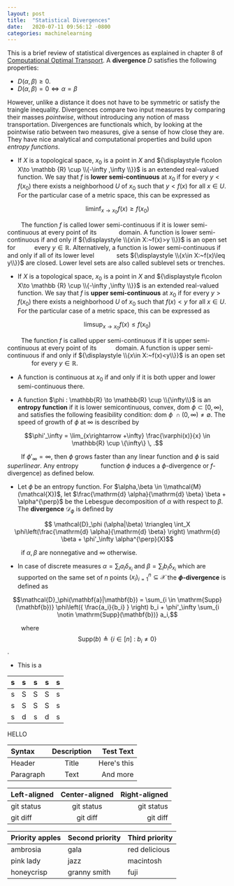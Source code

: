 ```yaml
---
layout: post
title:  "Statistical Divergences"
date:   2020-07-11 09:56:12 -0800
categories: machinelearning
---
```


This is a brief review of statistical divergences as explained in chapter 8 of [Computational Optimal Transport](https://arxiv.org/abs/1803.00567). A <strong>divergence</strong> $D$ satisfies the following properties:
* $D(\alpha, \beta) \ge 0$. 
* $D(\alpha, \beta) = 0 \Longleftrightarrow \alpha = \beta$

However, unlike a distance it does not have to be symmetric or satisfy the traingle inequality. Divergences compare two input measures by comparing their masses <em>pointwise</em>, without introducing any notion of mass transportation. Divergences are functionals which, by looking at the pointwise ratio between two measures, give a sense of how close they are. They have nice analytical and computational properties and build  upon <em>entropy functions</em>.

* If ${\displaystyle X}$ is a topological space, ${\displaystyle x_{0}}$ is a point in ${\displaystyle X}$ and ${\displaystyle f\colon X\to \mathbb {R} \cup \\{-\infty ,\infty \\}}$ is an extended real-valued function. We say that ${\displaystyle f}$ is <strong>lower semi-continuous</strong> at ${\displaystyle x_{0}}$ if for every ${\displaystyle y<f(x_{0})}$ there exists a neighborhood ${\displaystyle U}$ of ${\displaystyle x_{0}}$ such that ${\displaystyle y<f(x)}$ for all ${\displaystyle x\in U}$. For the particular case of a metric space, this can be expressed as

$${\displaystyle \liminf _{x\to x_{0}}f(x)\geq f(x_{0})}$$

&nbsp; &nbsp; &nbsp; &nbsp; The function ${\displaystyle f}$ is called lower semi-continuous if it is lower semi-continuous at every point of its 
&nbsp; &nbsp; &nbsp; &nbsp; &nbsp;  &nbsp;  domain. A function is lower semi-continuous if and only if ${\displaystyle \\{x\in X:~f(x)>y \\}}$ is an open set for 
&nbsp; &nbsp; &nbsp; &nbsp; &nbsp; every ${\displaystyle y\in \mathbb {R} }$. Alternatively, a function is lower semi-continuous if and only if all of its lower level 
&nbsp; &nbsp; &nbsp; &nbsp; &nbsp; &nbsp;  sets ${\displaystyle \\{x\in X:~f(x)\leq y\\}}$ are closed. Lower level sets are also called sublevel sets or trenches.

* If ${\displaystyle X}$ is a topological space, ${\displaystyle x_{0}}$ is a point in ${\displaystyle X}$ and ${\displaystyle f\colon X\to \mathbb {R} \cup \\{-\infty ,\infty \\}}$ is an extended real-valued function. We say that ${\displaystyle f}$ is <strong>upper semi-continuous</strong> at ${\displaystyle x_{0}}$ if for every ${\displaystyle y>f(x_{0})}$ there exists a neighborhood ${\displaystyle U}$ of ${\displaystyle x_{0}}$ such that ${\displaystyle f(x)<y}$ for all ${\displaystyle x\in U}$. For the particular case of a metric space, this can be expressed as

$${\displaystyle \limsup _{x\to x_{0}}f(x)\leq f(x_{0})}$$

&nbsp; &nbsp; &nbsp; &nbsp;  The function ${\displaystyle f}$ is called upper semi-continuous if it is upper semi-continuous at every point of its &nbsp; &nbsp; &nbsp; &nbsp; &nbsp;    domain. A function is upper semi-continuous if and only if ${\displaystyle \\{x\in X:~f(x)<y\\}}$ is an open set &nbsp; &nbsp; &nbsp; &nbsp; &nbsp;  &nbsp;  &nbsp;  for every ${\displaystyle y\in \mathbb {R} }$.

* A function is continuous at $x_0$ if and only if it is both upper and lower semi-continuous there. 

* A function $\phi : \mathbb{R} \to \mathbb{R} \cup \\{\infty\\}$ is an <strong>entropy function</strong> if it is lower semicontinuous, convex, $\mathrm{dom} ~\phi\subset [0,\infty)$, and satisfies the following feasibility condition:  $\mathrm{dom} ~ \phi \; \cap   (0, \infty) \neq \emptyset$. The speed of growth of $\phi$ at $\infty$ is described by 

$$\phi'_\infty = \lim_{x\rightarrow +\infty} \frac{\varphi(x)}{x} \in \mathbb{R} \cup \{\infty\} \, .$$

&nbsp; &nbsp; &nbsp; &nbsp; If $\phi'_\infty = \infty$, then $\phi$ grows faster than any linear function and $\phi$ is said <em>superlinear</em>. Any  entropy 
&nbsp; &nbsp; &nbsp; &nbsp;  &nbsp; &nbsp;  function $\phi$ induces a $\phi$-divergence or $f$-divergence) as defined below.

* Let $\phi$ be an entropy function. For $\alpha,\beta \in \\mathcal{M}(\mathcal{X})$, let $\frac{\mathrm{d} \alpha}{\mathrm{d} \beta} \beta + \alpha^{\perp}$ be the Lebesgue decomposition of $\alpha$ with respect to $\beta$. The <strong>divergence</strong> $\mathcal{D}_\phi$ is defined by

$$	\mathcal{D}_\phi (\alpha|\beta) \triangleq \int_X \phi\left(\frac{\mathrm{d} \alpha}{\mathrm{d} \beta} \right) \mathrm{d} \beta + \phi'_\infty \alpha^{\perp}(X)$$

&nbsp; &nbsp; &nbsp; &nbsp; if $\alpha,\beta$ are nonnegative and $\infty$ otherwise. 

* In case of discrete measures $\alpha = \sum_i a_i \delta_{x_i}$ and $\beta = \sum_i b_i \delta_{x_i}$ which are supported on the same set of $n$ points $(x_i)_{i=1}^n \subseteq \mathcal{X}$ the <strong>$\phi$-divergence</strong> is defined as 

$$\mathcal{D}_\phi(\mathbf{a}|\mathbf{b}) = \sum_{i \in \mathrm{Supp}(\mathbf{b})} \phi\left({ \frac{a_i}{b_i} } \right) b_i + \phi'_\infty \sum_{i \notin \mathrm{Supp}(\mathbf{b})} a_i,$$

&nbsp; &nbsp; &nbsp; &nbsp; where $$\mathrm{Supp}(b) \triangleq \{i \in \mathbb{[} n \mathbb{]} ~:~ b_i \neq 0 \}$$.

* This is a 

| s | s | s | s | s |
| :----: | :----: | :----: | :----: | :----: |
| s | S  |  S | S  | s |
| s |  S | S  |  S | s |
| s | d | s | d | s |

HELLO

| Syntax      | Description | Test Text     | 
| :---        |    :----:   |          ---: | 
| Header      | Title       | Here's this   | 
| Paragraph   | Text        | And more      |

| Left-aligned | Center-aligned | Right-aligned |
| :---         |     :---:      |          ---: |
| git status   | git status     | git status    |
| git diff     | git diff       | git diff      |


| Priority apples | Second priority | Third priority |
|-------|--------|---------|
| ambrosia | gala | red delicious |
| pink lady | jazz | macintosh |
| honeycrisp | granny smith | fuji |